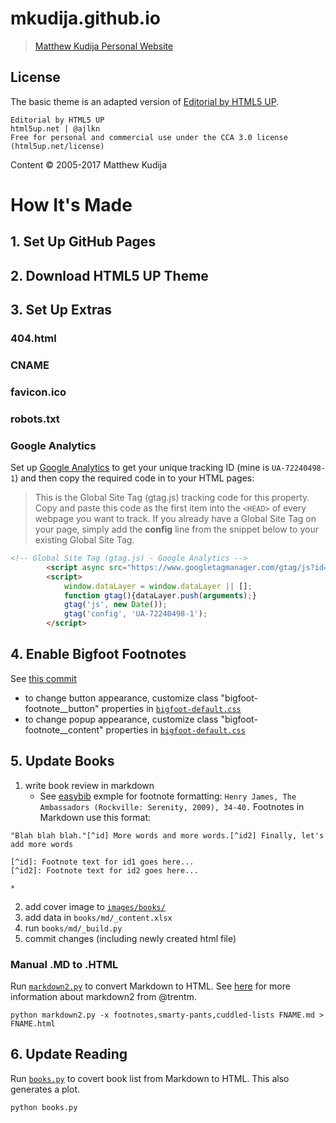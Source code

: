 # mkudija.github.io
> [Matthew Kudija Personal Website](http://matthewkudija.com/)

## License
The basic theme is an adapted version of [Editorial by HTML5 UP](https://html5up.net/editorial).

```
Editorial by HTML5 UP
html5up.net | @ajlkn
Free for personal and commercial use under the CCA 3.0 license (html5up.net/license)
```

Content © 2005-2017 Matthew Kudija

# How It's Made

## 1. Set Up GitHub Pages

## 2. Download HTML5 UP Theme

## 3. Set Up Extras
### 404.html
### CNAME
### favicon.ico
### robots.txt
### Google Analytics
Set up [Google Analytics](https://analytics.google.com/analytics/web/) to get your unique tracking ID (mine is `UA-72240498-1`) and then copy the required code in to your HTML pages:

> This is the Global Site Tag (gtag.js) tracking code for this property. Copy and paste this code as the first item into the `<HEAD>` of every webpage you want to track. If you already have a Global Site Tag on your page, simply add the **config** line from the snippet below to your existing Global Site Tag.

```html
<!-- Global Site Tag (gtag.js) - Google Analytics -->
		<script async src="https://www.googletagmanager.com/gtag/js?id=UA-72240498-1"></script>
		<script>
			window.dataLayer = window.dataLayer || [];
			function gtag(){dataLayer.push(arguments);}
			gtag('js', new Date());
			gtag('config', 'UA-72240498-1');
		</script>
```


## 4. Enable Bigfoot Footnotes
See [this commit](https://github.com/mkudija/mkudija.github.io/commit/8f6ed3f882466ee92a2aa00a8afec854b9b390ec)
- to change button appearance, customize class "bigfoot-footnote__button" properties in [`bigfoot-default.css`](assets/css/bigfoot-default.css)
- to change popup appearance, customize class "bigfoot-footnote__content" properties in [`bigfoot-default.css`](assets/css/bigfoot-default.css)

## 5. Update Books
1. write book review in markdown
	* See [easybib](http://www.easybib.com/guides/citation-guides/chicago-turabian/footnotes/) exmple for footnote formatting: `Henry James, The Ambassadors (Rockville: Serenity, 2009), 34-40.` Footnotes in Markdown use this format:
```
"Blah blah blah."[^id] More words and more words.[^id2] Finally, let's add more words

[^id]: Footnote text for id1 goes here...
[^id2]: Footnote text for id2 goes here...
```

	* 
2. add cover image to [`images/books/`](images/books/)
3. add data in `books/md/_content.xlsx`
4. run `books/md/_build.py`
5. commit changes (including newly created html file)

### Manual .MD to .HTML
Run [`markdown2.py`](/book-reviews/md/markdown2.py) to convert Markdown to HTML. See [here](https://github.com/trentm/python-markdown2) for more information about markdown2 from @trentm.

```
python markdown2.py -x footnotes,smarty-pants,cuddled-lists FNAME.md > FNAME.html
```

## 6. Update Reading
Run [`books.py`](/reading/books.py) to covert book list from Markdown to HTML. This also generates a plot.

```
python books.py
```


